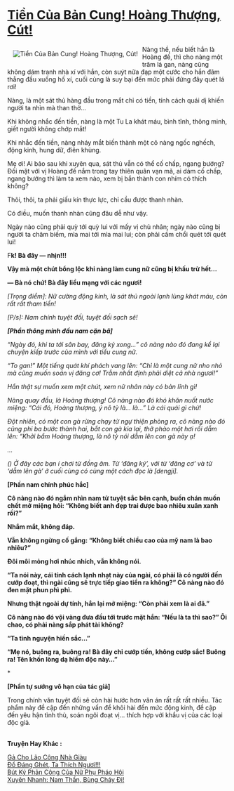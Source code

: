 <a href="https://utruyen.com/tien-cua-ban-cung-hoang-thuong-cut/13413/" title="Tiền Của Bản Cung! Hoàng Thượng, Cút!"><h1>Tiền Của Bản Cung! Hoàng Thượng, Cút!</h1></a><div style="display:table"><img align="right" style="float: left; padding: 10px;" src="https://utruyen.com/images/story/200x260/tien-cua-ban-cung-hoang-thuong-cut.jpg" alt="Tiền Của Bản Cung! Hoàng Thượng, Cút!">Nàng thề, nếu biết hắn là Hoàng đế, thì cho nàng một trăm lá gan, nàng cũng không dám tranh nhà xí với hắn, còn suýt nữa đạp một cước cho hắn đâm thẳng đầu xuống hố xí, cuối cùng là suy bại đến mức phải đứng đây quét lá rơi!<p></p>Nàng, là một sát thủ hàng đầu trong mắt chỉ có tiền, tính cách quái dị khiến người ta nhìn mà than thở…<p></p>Khi không nhắc đến tiền, nàng là một Tu La khát máu, bình tĩnh, thông minh, giết người không chớp mắt!<p></p>Khi nhắc đến tiền, nàng nháy mắt biến thành một cô nàng ngốc nghếch, động kinh, hung dữ, điên khùng.<p></p>Mẹ ơi! Ai bảo sau khi xuyên qua, sát thủ vẫn có thể cố chấp, ngang bướng? Đối mặt với vị Hoàng đế nắm trong tay thiên quân vạn mã, ai dám cố chấp, ngang bướng thì làm ta xem nào, xem bị bắn thành con nhím có thích không?<p></p>Thôi, thôi, ta phải giấu kín thực lực, chỉ cầu được thanh nhàn.<p></p>Có điều, muốn thanh nhàn cũng đâu dễ như vậy.<p></p>Ngày nào cũng phải quỳ tới quỳ lui với mấy vị chủ nhân; ngày nào cũng bị người ta châm biếm, mỉa mai tới mỉa mai lui; còn phải cầm chổi quét tới quét lui!<p></p>F**k! Bà đây — nhịn!!!<p></p>Vậy mà một chút bổng lộc khi nàng làm cung nữ cũng bị khấu trừ hết…<p></p>— Bà nó chứ! Bà đây liều mạng với các ngươi!<p></p>***<p></p>[Trọng điểm]: Nữ cường động kinh, là sát thủ ngoài lạnh lùng khát máu, còn rất rất tham tiền!<p></p>[P/s]: Nam chính tuyệt đối, tuyệt đối sạch sẽ!<p></p>***<p></p><b>[Phần thông minh đấu nam cặn bã]</b><p></p>“Ngày đó, khi ta tới sân bay, đăng ký xong…” cô nàng nào đó đang kể lại chuyện kiếp trước của mình với tiểu cung nữ.<p></p>“To gan!” Một tiếng quát khí phách vang lên: “Chỉ là một cung nữ nho nhỏ mà cũng muốn soán vị đăng cơ! Trẫm nhất định phải diệt cả nhà ngươi!”<p></p>Hắn thật sự muốn xem một chút, xem nữ nhân này có bản lĩnh gì!<p></p>Nàng quay đầu, là Hoàng thượng! Cô nàng nào đó khó khăn nuốt nước miệng: “Cái đó, Hoàng thượng, ý nô tỳ là… là…” Là cái quái gì chứ!<p></p>Đột nhiên, có một con gà rừng chạy từ ngự thiện phòng ra, cô nàng nào đó cũng phi ba bước thành hai, bắt con gà kia lại, thở phào một hơi rồi dẫm lên: “Khởi bẩm Hoàng thượng, là nô tỳ nói dẫm lên con gà này ạ! <p></p>…<p></p><i>(*) Ở đây các bạn í chơi từ đồng âm. Từ ‘đăng ký’, với từ ‘đăng cơ’ và từ ‘dẫm lên gà’ ở cuối cùng có cùng một cách đọc là [dengji].</i><p></p>***<p></p><b>[Phần nam chính phúc hắc]</b><p></p>Cô nàng nào đó ngắm nhìn nam tử tuyệt sắc bên cạnh, buồn chán muốn chết mở miệng hỏi: “Không biết anh đẹp trai được bao nhiêu xuân xanh rồi?”<p></p>Nhắm mắt, không đáp.<p></p>Vẫn không ngừng cố gắng: “Không biết chiều cao của mỹ nam là bao nhiêu?”<p></p>Đôi môi mỏng hơi nhúc nhích, vẫn không nói.<p></p>“Ta nói này, cái tính cách lạnh nhạt này của ngài, có phải là có người đến cướp đoạt, thì ngài cũng sẽ trực tiếp giao tiền ra không?” Cô nàng nào đó đen mặt phun phì phì.<p></p>Nhưng thật ngoài dự tính, hắn lại mở miệng: “Còn phải xem là ai đã.”<p></p>Cô nàng nào đó vội vàng đưa đầu tới trước mặt hắn: “Nếu là ta thì sao?” Ôi chao, có phải nàng sắp phát tài không?<p></p>“Ta tình nguyện hiến sắc…”<p></p>“Mẹ nó, buông ra, buông ra! Bà đây chỉ cướp tiền, không cướp sắc! Buông ra! Tên khốn lòng dạ hiểm độc này…”<p></p>***<p></p><b>[Phần tự sướng vô hạn của tác giả] </b><p></p>Trong chính văn tuyệt đối sẽ còn hài hước hơn văn án rất rất rất nhiều. Tác phẩm này đề cập đến những vấn đề khôi hài đến mức động kinh, đề cập đến yêu hận tình thù, soán ngôi đoạt vị… thích hợp với khẩu vị của các loại độc giả.</div><p><br><b>Truyện Hay Khác :</b></p><a href="https://utruyen.com/ga-cho-lao-cong-nha-giau/17536/" alt="Gả Cho Lão Công Nhà Giàu">Gả Cho Lão Công Nhà Giàu</a><br/><a href="https://www.flickr.com/photos/184340401@N07/48803871323/" alt="Đồ Đáng Ghét, Ta Thích Ngươi!!!">Đồ Đáng Ghét, Ta Thích Ngươi!!!</a><br/><a href="https://truyenngontinhay.wordpress.com/2019/10/03/but-ky-phan-cong-cua-nu-phu-phao-hoi/" alt="Bút Ký Phản Công Của Nữ Phụ Pháo Hôi">Bút Ký Phản Công Của Nữ Phụ Pháo Hôi</a><br/><a href="https://github.com/quanluxury/truyenhot/tree/master/truyenhay/17066/" alt="Xuyên Nhanh: Nam Thần, Bùng Cháy Đi!">Xuyên Nhanh: Nam Thần, Bùng Cháy Đi!</a><br/>